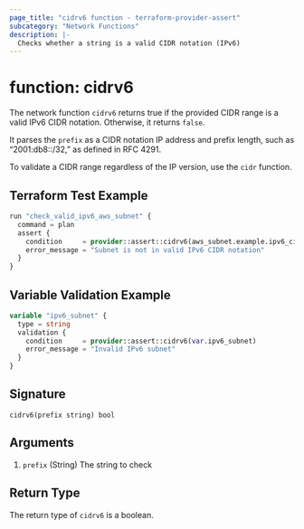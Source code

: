 ```yaml
---
page_title: "cidrv6 function - terraform-provider-assert"
subcategory: "Network Functions"
description: |-
  Checks whether a string is a valid CIDR notation (IPv6)
---
```


# function: cidrv6



The network function `cidrv6` returns true if the provided CIDR range is a valid IPv6 CIDR notation. Otherwise, it returns `false`.

It parses the `prefix` as a CIDR notation IP address and prefix length, such as “2001:db8::/32,” as defined in RFC 4291.

To validate a CIDR range regardless of the IP version, use the `cidr` function.

## Terraform Test Example

```terraform
run "check_valid_ipv6_aws_subnet" {
  command = plan
  assert {
    condition     = provider::assert::cidrv6(aws_subnet.example.ipv6_cidr_block)
    error_message = "Subnet is not in valid IPv6 CIDR notation"
  }
}
```

## Variable Validation Example

```terraform
variable "ipv6_subnet" {
  type = string
  validation {
    condition     = provider::assert::cidrv6(var.ipv6_subnet)
    error_message = "Invalid IPv6 subnet"
  }
}
```

## Signature

<!-- signature generated by tfplugindocs -->
```text
cidrv6(prefix string) bool
```

## Arguments

<!-- arguments generated by tfplugindocs -->
1. `prefix` (String) The string to check


## Return Type

The return type of `cidrv6` is a boolean.
